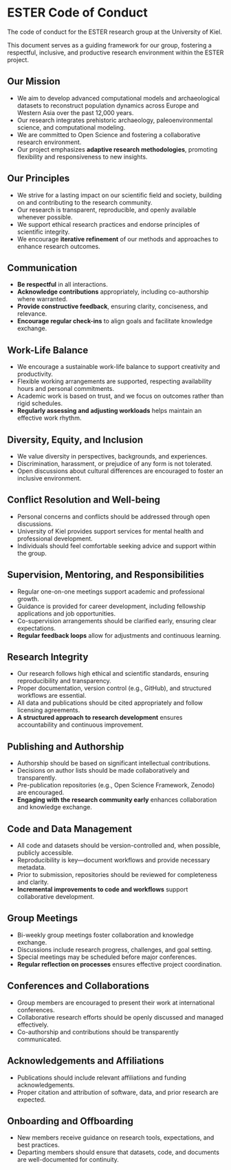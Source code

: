 # ESTER Code of Conduct

The code of conduct for the ESTER research group at the University of Kiel.

This document serves as a guiding framework for our group, fostering a respectful, inclusive, and productive research environment within the ESTER project.

## Our Mission

- We aim to develop advanced computational models and archaeological datasets to reconstruct population dynamics across Europe and Western Asia over the past 12,000 years.
- Our research integrates prehistoric archaeology, paleoenvironmental science, and computational modeling.
- We are committed to Open Science and fostering a collaborative research environment.
- Our project emphasizes **adaptive research methodologies**, promoting flexibility and responsiveness to new insights.

## Our Principles

- We strive for a lasting impact on our scientific field and society, building on and contributing to the research community.
- Our research is transparent, reproducible, and openly available whenever possible.
- We support ethical research practices and endorse principles of scientific integrity.
- We encourage **iterative refinement** of our methods and approaches to enhance research outcomes.

## Communication

- **Be respectful** in all interactions.
- **Acknowledge contributions** appropriately, including co-authorship where warranted.
- **Provide constructive feedback**, ensuring clarity, conciseness, and relevance.
- **Encourage regular check-ins** to align goals and facilitate knowledge exchange.

## Work-Life Balance

- We encourage a sustainable work-life balance to support creativity and productivity.
- Flexible working arrangements are supported, respecting availability hours and personal commitments.
- Academic work is based on trust, and we focus on outcomes rather than rigid schedules.
- **Regularly assessing and adjusting workloads** helps maintain an effective work rhythm.

## Diversity, Equity, and Inclusion

- We value diversity in perspectives, backgrounds, and experiences.
- Discrimination, harassment, or prejudice of any form is not tolerated.
- Open discussions about cultural differences are encouraged to foster an inclusive environment.

## Conflict Resolution and Well-being

- Personal concerns and conflicts should be addressed through open discussions.
- University of Kiel provides support services for mental health and professional development.
- Individuals should feel comfortable seeking advice and support within the group.

## Supervision, Mentoring, and Responsibilities

- Regular one-on-one meetings support academic and professional growth.
- Guidance is provided for career development, including fellowship applications and job opportunities.
- Co-supervision arrangements should be clarified early, ensuring clear expectations.
- **Regular feedback loops** allow for adjustments and continuous learning.

## Research Integrity

- Our research follows high ethical and scientific standards, ensuring reproducibility and transparency.
- Proper documentation, version control (e.g., GitHub), and structured workflows are essential.
- All data and publications should be cited appropriately and follow licensing agreements.
- **A structured approach to research development** ensures accountability and continuous improvement.

## Publishing and Authorship

- Authorship should be based on significant intellectual contributions.
- Decisions on author lists should be made collaboratively and transparently.
- Pre-publication repositories (e.g., Open Science Framework, Zenodo) are encouraged.
- **Engaging with the research community early** enhances collaboration and knowledge exchange.

## Code and Data Management

- All code and datasets should be version-controlled and, when possible, publicly accessible.
- Reproducibility is key—document workflows and provide necessary metadata.
- Prior to submission, repositories should be reviewed for completeness and clarity.
- **Incremental improvements to code and workflows** support collaborative development.

## Group Meetings

- Bi-weekly group meetings foster collaboration and knowledge exchange.
- Discussions include research progress, challenges, and goal setting.
- Special meetings may be scheduled before major conferences.
- **Regular reflection on processes** ensures effective project coordination.

## Conferences and Collaborations

- Group members are encouraged to present their work at international conferences.
- Collaborative research efforts should be openly discussed and managed effectively.
- Co-authorship and contributions should be transparently communicated.

## Acknowledgements and Affiliations

- Publications should include relevant affiliations and funding acknowledgements.
- Proper citation and attribution of software, data, and prior research are expected.

## Onboarding and Offboarding

- New members receive guidance on research tools, expectations, and best practices.
- Departing members should ensure that datasets, code, and documents are well-documented for continuity.
